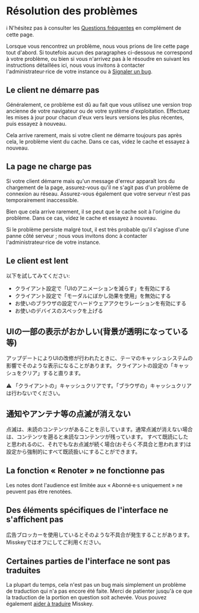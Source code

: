 # Résolution des problèmes
<div class="info">ℹ️ N'hésitez pas à consulter les <a href="./faq">Questions fréquentes</a> en complément de cette page.</div>

Lorsque vous rencontrez un problème, nous vous prions de lire cette page tout d'abord. Si toutefois aucun des paragraphes ci-dessous ne correspond à votre problème, ou bien si vous n'arrivez pas à le résoudre en suivant les instructions détaillées ici, nous vous invitons à contacter l'administrateur·rice de votre instance ou à [Signaler un bug](./report-issue).

## Le client ne démarre pas
Généralement, ce problème est dû au fait que vous utilisez une version trop ancienne de votre navigateur ou de votre système d'exploitation. Effectuez les mises à jour pour chacun d'eux vers leurs versions les plus récentes, puis essayez à nouveau.

Cela arrive rarement, mais si votre client ne démarre toujours pas après cela, le problème vient du cache. Dans ce cas, videz le cache et essayez à nouveau.

## La page ne charge pas
Si votre client démarre mais qu'un message d'erreur apparaît lors du chargement de la page, assurez-vous qu'il ne s'agit pas d'un problème de connexion au réseau. Assurez-vous également que votre serveur n'est pas temporairement inaccessible.

Bien que cela arrive rarement, il se peut que le cache soit à l'origine du problème. Dans ce cas, videz le cache et essayez à nouveau.

Si le problème persiste malgré tout, il est très probable qu'il s'agisse d'une panne côté serveur ; nous vous invitons donc à contacter l'administrateur·rice de votre instance.

## Le client est lent
以下を試してみてください:

- クライアント設定で「UIのアニメーションを減らす」を有効にする
- クライアント設定で「モーダルにぼかし効果を使用」を無効にする
- お使いのブラウザの設定でハードウェアアクセラレーションを有効にする
- お使いのデバイスのスペックを上げる

## UIの一部の表示がおかしい(背景が透明になっている等)
アップデートによりUIの改修が行われたときに、テーマのキャッシュシステムの影響でそのような表示になることがあります。 クライアントの設定の「キャッシュをクリア」すると直ります。
<div class="warn">⚠️ 「クライアントの」キャッシュクリアです。「ブラウザの」キャッシュクリアは行わないでください。</div>

## 通知やアンテナ等の点滅が消えない
点滅は、未読のコンテンツがあることを示しています。通常点滅が消えない場合は、コンテンツを遡ると未読なコンテンツが残っています。 すべて既読にしたと思われるのに、それでもなお点滅が続く場合(おそらく不具合と思われます)は設定から強制的にすべて既読扱いにすることができます。

## La fonction « Renoter » ne fonctionne pas
Les notes dont l'audience est limitée aux « Abonné·e·s uniquement » ne peuvent pas être renotées.

## Des éléments spécifiques de l'interface ne s'affichent pas
広告ブロッカーを使用しているとそのような不具合が発生することがあります。Misskeyではオフにしてご利用ください。

## Certaines parties de l'interface ne sont pas traduites
La plupart du temps, cela n'est pas un bug mais simplement un problème de traduction qui n'a pas encore été faite. Merci de patienter jusqu'à ce que la traduction de la portion en question soit achevée. Vous pouvez également [aider à traduire](./misskey) Misskey.
